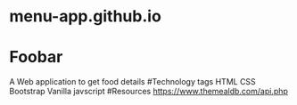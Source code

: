 # menu-app.github.io
# Foobar
A Web application to get food details
#Technology tags
HTML
CSS 
Bootstrap
Vanilla javscript
#Resources
https://www.themealdb.com/api.php
